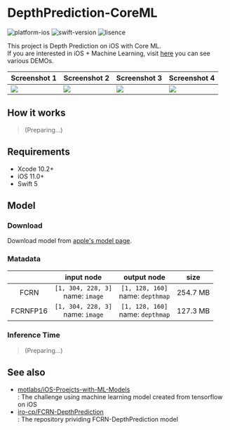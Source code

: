 # DepthPrediction-CoreML

![platform-ios](https://img.shields.io/badge/platform-ios-lightgrey.svg)
![swift-version](https://img.shields.io/badge/swift-5.0-red.svg)
![lisence](https://img.shields.io/badge/license-MIT-black.svg)

This project is Depth Prediction on iOS with Core ML.<br>If you are interested in iOS + Machine Learning, visit [here](https://github.com/motlabs/iOS-Proejcts-with-ML-Models) you can see various DEMOs.<br>

| Screenshot 1 | Screenshot 2 | Screenshot 3 | Screenshot 4 |
| ------------ | ------------ | ------------ | ------------ |
| ![](resource/IMG_3611.PNG) | ![](resource/IMG_3612.PNG) | ![](resource/IMG_3613.PNG) | ![](resource/IMG_3614.PNG) |

## How it works

> (Preparing...)

## Requirements

- Xcode 10.2+
- iOS 11.0+
- Swift 5

## Model

### Download

Download model from [apple's model page](https://developer.apple.com/machine-learning/models/).

### Matadata

|            | input node    | output node    |   size   |
| :--------: | :-----------: | :------------: | :----: |
| FCRN     | `[1, 304, 228, 3]`<br>name: `image` | `[1, 128, 160]`<br>name: `depthmap` | 254.7 MB |
| FCRNFP16 | `[1, 304, 228, 3]`<br>name: `image` | `[1, 128, 160]`<br>name: `depthmap` | 127.3 MB |

### Inference Time

> (Preparing...)


## See also

- [motlabs/iOS-Proejcts-with-ML-Models](https://github.com/motlabs/iOS-Proejcts-with-ML-Models)<br>
  : The challenge using machine learning model created from tensorflow on iOS
- [iro-cp/FCRN-DepthPrediction](https://github.com/iro-cp/FCRN-DepthPrediction)<br>
  : The repository prividing FCRN-DepthPrediction model
